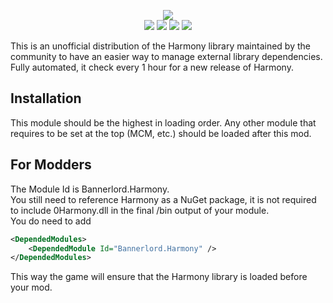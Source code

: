 <p align="center">
   <a href="https://www.nuget.org/packages/Lib.Harmony" alt="NuGet Harmony">
   <img src="https://img.shields.io/nuget/v/Lib.Harmony.svg?label=NuGet%20Lib.Harmony&colorB=blue" /></a>
   </br>
   <a href="https://www.nexusmods.com/mountandblade2bannerlord/mods/2006" alt="Nexus Harmony">
   <img src="https://img.shields.io/badge/Nexus-Harmony-yellow.svg" /></a>
   <a href="https://www.nexusmods.com/mountandblade2bannerlord/mods/2006" alt="Nexus Harmony">
   <img src="https://img.shields.io/endpoint?url=https%3A%2F%2Fnexusmods-version-pzk4e0ejol6j.runkit.sh%3FgameId%3Dmountandblade2bannerlord%26modId%3D2006" /></a>
   <a href="https://www.nexusmods.com/mountandblade2bannerlord/mods/2006" alt="Nexus Harmony">
   <img src="https://img.shields.io/endpoint?url=https%3A%2F%2Fnexusmods-downloads-ayuqql60xfxb.runkit.sh%2F%3Ftype%3Dunique%26gameId%3D3174%26modId%3D2006" /></a>
   <a href="https://www.nexusmods.com/mountandblade2bannerlord/mods/2006" alt="Nexus Harmony">
   <img src="https://img.shields.io/endpoint?url=https%3A%2F%2Fnexusmods-downloads-ayuqql60xfxb.runkit.sh%2F%3Ftype%3Dtotal%26gameId%3D3174%26modId%3D2006" /></a>
</p>

This is an unofficial distribution of the Harmony library maintained by the community to have an easier way to manage external library dependencies.  
Fully automated, it check every 1 hour for a new release of Harmony.  

## Installation
This module should be the highest in loading order. Any other module that requires to be set at the top (MCM, etc.) should be loaded after this mod.  

## For Modders
The Module Id is Bannerlord.Harmony.  
You still need to reference Harmony as a NuGet package, it is not required to include 0Harmony.dll in the final /bin output of your module.  
You do need to add
```xml
<DependedModules>
    <DependedModule Id="Bannerlord.Harmony" />
</DependedModules>
```
This way the game will ensure that the Harmony library is loaded before your mod.  
